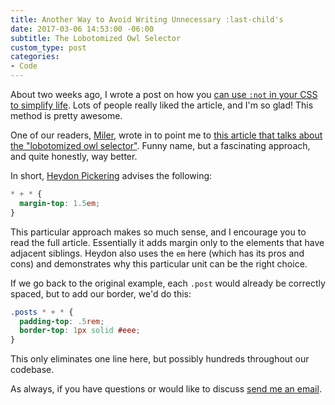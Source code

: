 ```yaml
---
title: Another Way to Avoid Writing Unnecessary :last-child's
date: 2017-03-06 14:53:00 -06:00
subtitle: The Lobotomized Owl Selector
custom_type: post
categories:
- Code
---
```


About two weeks ago, I wrote a post on how you [can use `:not` in your CSS to simplify life](/2017/02/css-tip-use-not-to-save-time-and-lines-of-code/). Lots of people really liked the article, and I'm so glad! This method is pretty awesome.

One of our readers, [Miler](http://acidrums4.github.io), wrote in to point me to [this article that talks about the "lobotomized owl selector"](https://alistapart.com/article/axiomatic-css-and-lobotomized-owls). Funny name, but a fascinating approach, and quite honestly, way better.

In short, [Heydon Pickering](http://www.heydonworks.com/) advises the following:

```scss
* + * {
  margin-top: 1.5em;
}
```

This particular approach makes so much sense, and I encourage you to read the full article. Essentially it adds margin only to the elements that have adjacent siblings. Heydon also uses the `em` here (which has its pros and cons) and demonstrates why this particular unit can be the right choice.

If we go back to the original example, each `.post` would already be correctly spaced, but to add our border, we'd do this:

```scss
.posts * + * {
  padding-top: .5rem;
  border-top: 1px solid #eee;
}
```

This only eliminates one line here, but possibly hundreds throughout our codebase.

As always, if you have questions or would like to discuss [send me an email](mailto:smith@ttimsmith.com).
